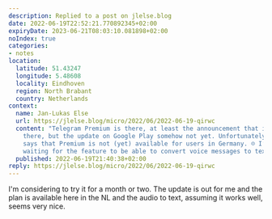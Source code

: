 ```yaml
---
description: Replied to a post on jlelse.blog
date: 2022-06-19T22:52:21.770892345+02:00
expiryDate: 2023-06-21T08:03:10.081898+02:00
noIndex: true
categories:
- notes
location:
  latitude: 51.43247
  longitude: 5.48608
  locality: Eindhoven
  region: North Brabant
  country: Netherlands
context:
  name: Jan-Lukas Else
  url: https://jlelse.blog/micro/2022/06/2022-06-19-qirwc
  content: "Telegram Premium is there, at least the announcement that it should be
    there, but the update on Google Play somehow not yet. Unfortunately, the announcement
    says that Premium is not (yet) available for users in Germany. ☹️ I’m especially
    waiting for the feature to be able to convert voice messages to text. \U0001F605"
  published: 2022-06-19T21:40:38+02:00
reply: https://jlelse.blog/micro/2022/06/2022-06-19-qirwc
---
```


I'm considering to try it for a month or two. The update is out for me and the plan is available here in the NL and the audio to text, assuming it works well, seems very nice.
